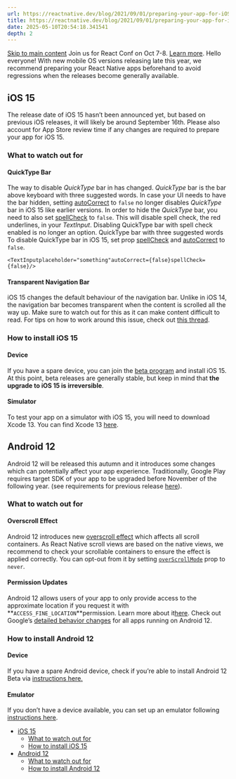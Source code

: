 ```yaml
---
url: https://reactnative.dev/blog/2021/09/01/preparing-your-app-for-iOS-15-and-android-12
title: https://reactnative.dev/blog/2021/09/01/preparing-your-app-for-iOS-15-and-android-12
date: 2025-05-10T20:54:18.341541
depth: 2
---
```


[Skip to main content](https://reactnative.dev/blog/2021/09/01/preparing-your-app-for-iOS-15-and-android-12#__docusaurus_skipToContent_fallback)
Join us for React Conf on Oct 7-8. [Learn more](https://conf.react.dev).
Hello everyone!
With new mobile OS versions releasing late this year, we recommend preparing your React Native apps beforehand to avoid regressions when the releases become generally available.
## iOS 15[​](https://reactnative.dev/blog/2021/09/01/preparing-your-app-for-iOS-15-and-android-12#ios-15 "Direct link to iOS 15")
The release date of iOS 15 hasn’t been announced yet, but based on previous iOS releases, it will likely be around September 16th. Please also account for App Store review time if any changes are required to prepare your app for iOS 15.
### What to watch out for[​](https://reactnative.dev/blog/2021/09/01/preparing-your-app-for-iOS-15-and-android-12#what-to-watch-out-for "Direct link to What to watch out for")
#### QuickType Bar[​](https://reactnative.dev/blog/2021/09/01/preparing-your-app-for-iOS-15-and-android-12#quicktype-bar "Direct link to QuickType Bar")
The way to disable _QuickType_ bar in has changed. _QuickType_ bar is the bar above keyboard with three suggested words. In case your UI needs to have the bar hidden, setting [autoCorrect](https://reactnative.dev/docs/textinput#autocorrect) to `false` no longer disables _QuickType_ bar in iOS 15 like earlier versions. In order to hide the _QuickType_ bar, you need to also set [spellCheck](https://reactnative.dev/docs/textinput#spellcheck-ios) to `false`. This will disable spell check, the red underlines, in your _TextInput_. Disabling QuickType bar with spell check enabled is no longer an option.
QuickType bar with three suggested words
To disable QuickType bar in iOS 15, set prop [spellCheck](https://reactnative.dev/docs/textinput#spellcheck-ios) and [autoCorrect](https://reactnative.dev/docs/textinput#autocorrect) to `false`.
```
<TextInputplaceholder="something"autoCorrect={false}spellCheck={false}/>
```

#### Transparent Navigation Bar[​](https://reactnative.dev/blog/2021/09/01/preparing-your-app-for-iOS-15-and-android-12#transparent-navigation-bar "Direct link to Transparent Navigation Bar")
iOS 15 changes the default behaviour of the navigation bar. Unlike in iOS 14, the navigation bar becomes transparent when the content is scrolled all the way up. Make sure to watch out for this as it can make content difficult to read. For tips on how to work around this issue, check out [this thread](https://developer.apple.com/forums/thread/682420).
### How to install iOS 15[​](https://reactnative.dev/blog/2021/09/01/preparing-your-app-for-iOS-15-and-android-12#how-to-install-ios-15 "Direct link to How to install iOS 15")
#### Device[​](https://reactnative.dev/blog/2021/09/01/preparing-your-app-for-iOS-15-and-android-12#device "Direct link to Device")
If you have a spare device, you can join the [beta program](https://beta.apple.com/sp/betaprogram/) and install iOS 15. At this point, beta releases are generally stable, but keep in mind that **the upgrade to iOS 15 is irreversible**.
#### Simulator[​](https://reactnative.dev/blog/2021/09/01/preparing-your-app-for-iOS-15-and-android-12#simulator "Direct link to Simulator")
To test your app on a simulator with iOS 15, you will need to download Xcode 13. You can find Xcode 13 [here](https://developer.apple.com/xcode/).
## Android 12[​](https://reactnative.dev/blog/2021/09/01/preparing-your-app-for-iOS-15-and-android-12#android-12 "Direct link to Android 12")
Android 12 will be released this autumn and it introduces some changes which can potentially affect your app experience. Traditionally, Google Play requires target SDK of your app to be upgraded before November of the following year. (see requirements for previous release [here](https://developer.android.com/distribute/best-practices/develop/target-sdk)).
### What to watch out for[​](https://reactnative.dev/blog/2021/09/01/preparing-your-app-for-iOS-15-and-android-12#what-to-watch-out-for-1 "Direct link to What to watch out for")
#### Overscroll Effect[​](https://reactnative.dev/blog/2021/09/01/preparing-your-app-for-iOS-15-and-android-12#overscroll-effect "Direct link to Overscroll Effect")
Android 12 introduces new [overscroll effect](https://developer.android.com/about/versions/12/overscroll) which affects all scroll containers. As React Native scroll views are based on the native views, we recommend to check your scrollable containers to ensure the effect is applied correctly. You can opt-out from it by setting [`overScrollMode`](https://reactnative.dev/docs/scrollview#overscrollmode-android) prop to `never`.
#### Permission Updates[​](https://reactnative.dev/blog/2021/09/01/preparing-your-app-for-iOS-15-and-android-12#permission-updates "Direct link to Permission Updates")
Android 12 allows users of your app to only provide access to the approximate location if you request it with **`ACCESS_FINE_LOCATION`**permission. Learn more about it[here](https://developer.android.com/about/versions/12/approximate-location).
Check out Google’s [detailed behavior changes](https://developer.android.com/about/versions/12/behavior-changes-all) for all apps running on Android 12.
### How to install Android 12[​](https://reactnative.dev/blog/2021/09/01/preparing-your-app-for-iOS-15-and-android-12#how-to-install-android-12 "Direct link to How to install Android 12")
#### Device[​](https://reactnative.dev/blog/2021/09/01/preparing-your-app-for-iOS-15-and-android-12#device-1 "Direct link to Device")
If you have a spare Android device, check if you’re able to install Android 12 Beta via [instructions here.](https://developer.android.com/about/versions/12/get)
#### Emulator[​](https://reactnative.dev/blog/2021/09/01/preparing-your-app-for-iOS-15-and-android-12#emulator "Direct link to Emulator")
If you don’t have a device available, you can set up an emulator following [instructions here](https://developer.android.com/about/versions/12/get#on_emulator).
  * [iOS 15](https://reactnative.dev/blog/2021/09/01/preparing-your-app-for-iOS-15-and-android-12#ios-15)
    * [What to watch out for](https://reactnative.dev/blog/2021/09/01/preparing-your-app-for-iOS-15-and-android-12#what-to-watch-out-for)
    * [How to install iOS 15](https://reactnative.dev/blog/2021/09/01/preparing-your-app-for-iOS-15-and-android-12#how-to-install-ios-15)
  * [Android 12](https://reactnative.dev/blog/2021/09/01/preparing-your-app-for-iOS-15-and-android-12#android-12)
    * [What to watch out for](https://reactnative.dev/blog/2021/09/01/preparing-your-app-for-iOS-15-and-android-12#what-to-watch-out-for-1)
    * [How to install Android 12](https://reactnative.dev/blog/2021/09/01/preparing-your-app-for-iOS-15-and-android-12#how-to-install-android-12)



